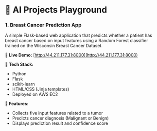 # 🧠 AI Projects Playground

### 1. Breast Cancer Prediction App

A simple Flask-based web application that predicts whether a patient has breast cancer based on input features using a Random Forest classifier trained on the Wisconsin Breast Cancer Dataset.

**🔗 Live Demo:** [http://44.211.177.31:8000](http://44.211.177.31:8000)  

**📂 Tech Stack:**
- Python
- Flask
- scikit-learn
- HTML/CSS (Jinja templates)
- Deployed on AWS EC2

**📝 Features:**
- Collects five input features related to a tumor
- Predicts cancer diagnosis (Malignant or Benign)
- Displays prediction result and confidence score